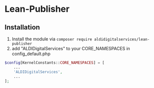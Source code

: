 # Lean-Publisher

## Installation
1. Install the module via `composer require aldidigitalservices/lean-publisher`
1. add "ALDIDigitalServices" to your CORE_NAMESPACES in config_default.php

```php
$config[KernelConstants::CORE_NAMESPACES] = [
	...
	'ALDIDigitalServices',
	...
];

```
